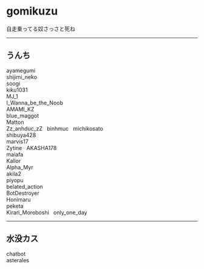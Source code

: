 # gomikuzu
自走乗ってる奴さっさと死ね


-----------------------
うんち
-----------------------
ayamegumi  
shijimi_neko  
soogi  
kiku1031  
MJ_1  
I_Wanna_be_the_Noob  
AMAMI_KZ  
blue_maggot  
Matton  
Zz_anhduc_zZ  
binhmuc  
michikosato  
shibuya428  
marvis17  
Zytine  
AKASHA178  
maiafa  
Kallor  
Alpha_Myr  
akila2  
piyopu  
belated_action  
BotDestroyer  
Honimaru  
peketa  
Kirari_Moroboshi  
only_one_day  


----------------------
水没カス
----------------------
chatbot  
asterales  

